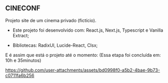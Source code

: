 ## CINECONF

Projeto site de um cinema privado (fictício).

- Este projeto foi desenvolvido com: React.js, Next.js, Typescript e Vanilla Extract;

- Bibliotecas: RadixUI, Lucide-React, Clsx;


E é assim que está o projeto até o momento: 
(Essa etapa foi concluída em: 10h e 35minutos)

https://github.com/user-attachments/assets/bd0998f0-a5b2-4bae-9b73-c0711fa6b256



